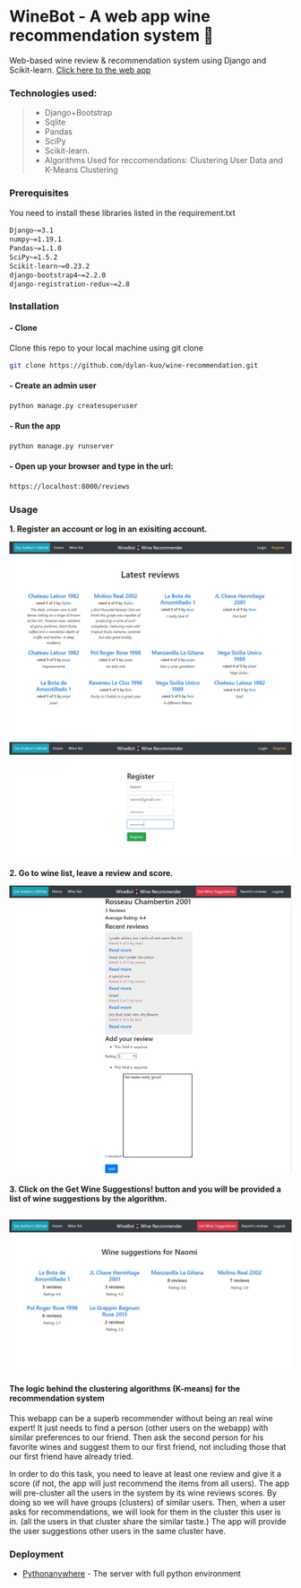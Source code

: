 # WineBot - A web app wine recommendation system :wine_glass: 

Web-based wine review & recommendation system using Django and Scikit-learn.
[Click here to the web app](http://dylankuo.pythonanywhere.com/reviews/)


### Technologies used:
>* Django+Bootstrap
>* Sqlite
>* Pandas
>* SciPy
>* Scikit-learn.
>* Algorithms Used for reccomendations: Clustering User Data and K-Means Clustering


### Prerequisites
You need to install these libraries listed in the requirement.txt
```
Django~=3.1
numpy~=1.19.1
Pandas~=1.1.0
SciPy~=1.5.2
Scikit-learn~=0.23.2
django-bootstrap4~=2.2.0
django-registration-redux~=2.8
```

### Installation
#### - Clone
Clone this repo to your local machine using git clone 

```bash
git clone https://github.com/dylan-kuo/wine-recommendation.git
```

#### - Create an admin user  
```bash
python manage.py createsuperuser
```

#### - Run the app
```bash
python manage.py runserver 
```

#### - Open up your browser and type in the url:
```bash
https://localhost:8000/reviews
```


### Usage

**1. Register an account or log in an exisiting account.**

![The latest review list](https://github.com/dylan-kuo/wine-recommendation/blob/master/winebot/1.jpg)
![Register an account](https://github.com/dylan-kuo/wine-recommendation/blob/master/winebot/2.jpg)

**2. Go to wine list, leave a review and score.**

![Review & Score](https://github.com/dylan-kuo/wine-recommendation/blob/master/winebot/3.jpg)

**3. Click on the **Get Wine Suggestions!** button and you will be provided a list of wine suggestions by the algorithm.**

![Get recommendations](https://github.com/dylan-kuo/wine-recommendation/blob/master/winebot/4.jpg)
---
#### The logic behind the clustering algorithms (K-means) for the recommendation system
This webapp can be a superb recommender without being an real wine expert! It just needs to find a person (other users on the webapp) with similar preferences to our friend. Then ask the second person for his favorite wines and suggest them to our first friend, not including those that our first friend have already tried. 

In order to do this task, you need to leave at least one review and give it a score (if not, the app will just recommend the items from all users). The app will pre-cluster all the users in the system by its wine reviews scores. By doing so we will have groups (clusters) of similar users. Then, when a user asks for recommendations, we will look for them in the cluster this user is in. (all the users in that cluster share the similar taste.) The app will provide the user suggestions other users in the same cluster have.


### Deployment
* [Pythonanywhere](https://www.pythonanywhere.com/) - The server with full python environment

